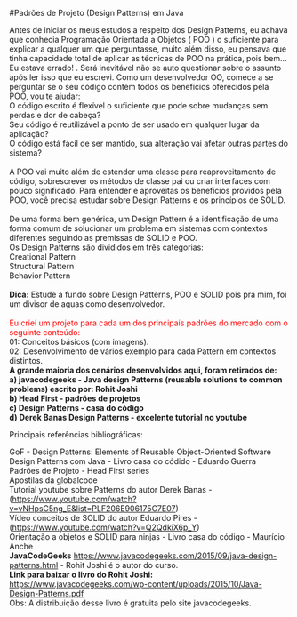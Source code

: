 #Padrões de Projeto (Design Patterns) em Java

Antes de iniciar os meus estudos a respeito dos Design Patterns, eu achava que conhecia Programação Orientada  a Objetos ( POO ) o suficiente para explicar a qualquer um que perguntasse, muito  além disso, eu pensava que tinha capacidade total de aplicar as técnicas de POO na prática, pois bem... Eu estava errado! . Será inevitável não se auto questionar sobre o assunto após ler isso que eu escrevi.  Como um desenvolvedor OO, comece a se perguntar se o seu código contém todos os benefícios oferecidos pela POO, vou te ajudar:
<br/>
O código escrito é flexível o suficiente que pode sobre mudanças sem perdas e dor de cabeça?
<br/>
Seu código é reutilizável a ponto de ser usado em qualquer lugar da aplicação?
<br/>
O código está fácil de ser mantido, sua alteração vai afetar outras partes do sistema?
<br/><br/>
A POO vai muito além de estender uma classe para reaproveitamento de código, sobrescrever os métodos de classe pai ou criar interfaces com pouco significado. Para entender e aproveitas os benefícios providos pela POO, você precisa estudar sobre Design Patterns e os princípios de SOLID.
<br/><br/>
De uma forma bem genérica, um Design Pattern  é a identificação de uma forma comum de solucionar um problema em sistemas com contextos diferentes seguindo as premissas de SOLID e POO.
<br/>
Os Design Patterns são divididos em três categorias:
<br/>
Creational Pattern
<br/>
Structural Pattern
<br/>
Behavior Pattern
<br/><br/>
<b>Dica:</b> Estude a fundo sobre Design Patterns, POO e SOLID pois pra mim, foi um divisor de aguas como desenvolvedor.
<br/>
<br/>
	<span style="color: red">Eu criei um projeto para cada um dos principais padrões do mercado com o seguinte conteúdo:</span>
<br/>
	01: Conceitos básicos (com imagens). <br/>
	02: Desenvolvimento de vários exemplo para cada Pattern em contextos distintos. <br/>
	<b>A grande maioria dos cenários desenvolvidos aqui, foram retirados de:
		<br/>
		a) javacodegeeks - Java design Patterns (reusable solutions to common problems) escrito por: Rohit Joshi<br/>
		b) Head First - padrões de projetos <br/>
		c) Design Patterns - casa do código <br/>
		d) Derek Banas Design Patterns - excelente tutorial no youtube<br/>	
	</b> 

Principais referências bibliográficas:

GoF - Design Patterns: Elements of Reusable Object-Oriented Software
<br/>
Design Patterns com Java - Livro casa do códido - Eduardo Guerra
<br/>
Padrões de Projeto - Head First series
<br/>
Apostilas da globalcode
<br/>
Tutorial youtube sobre Patterns do autor Derek Banas - (https://www.youtube.com/watch?v=vNHpsC5ng_E&list=PLF206E906175C7E07)
<br/>
Vídeo conceitos de SOLID do autor Eduardo Pires - (https://www.youtube.com/watch?v=Q2QdkiX6p_Y)
<br/>
Orientação a objetos e SOLID para ninjas - Livro casa do código - Maurício Anche
<br/>
<b>JavaCodeGeeks</b> https://www.javacodegeeks.com/2015/09/java-design-patterns.html - Rohit Joshi é o autor do curso.
<br/>
<b>Link para baixar o livro do Rohit Joshi:</b> https://www.javacodegeeks.com/wp-content/uploads/2015/10/Java-Design-Patterns.pdf
<br/>
Obs: A distribuição desse livro é gratuita pelo site javacodegeeks.
  